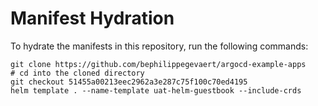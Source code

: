 # Manifest Hydration

To hydrate the manifests in this repository, run the following commands:

```shell
git clone https://github.com/bephilippegevaert/argocd-example-apps
# cd into the cloned directory
git checkout 51455a00213eec2962a3e287c75f100c70ed4195
helm template . --name-template uat-helm-guestbook --include-crds
```
